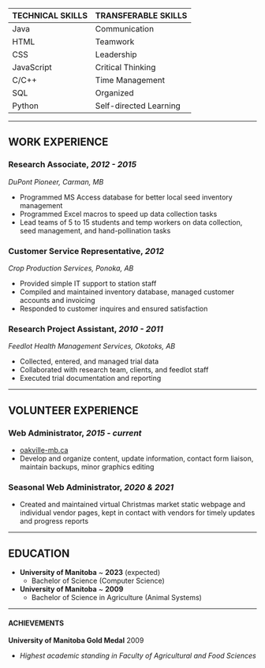 TECHNICAL SKILLS|TRANSFERABLE SKILLS
----------------|-----------
Java|Communication
HTML|Teamwork
CSS|Leadership
JavaScript|Critical Thinking
C/C++|Time Management
SQL|Organized
Python|Self-directed Learning


_________________
## WORK EXPERIENCE

### Research Associate, _2012 - 2015_
_DuPont Pioneer, Carman, MB_
* Programmed MS Access database for better local seed inventory management
* Programmed Excel macros to speed up data collection tasks
* Lead teams of 5 to 15 students and temp workers on data collection, seed management, and hand-pollination tasks

### Customer Service Representative, _2012_
_Crop Production Services, Ponoka, AB_
* Provided simple IT support to station staff
* Compiled and maintained inventory database, managed customer accounts and invoicing
* Responded to customer inquires and ensured satisfaction

### Research Project Assistant, _2010 - 2011_
_Feedlot Health Management Services, Okotoks, AB_
* Collected, entered, and managed trial data
* Collaborated with research team, clients, and feedlot staff
* Executed trial documentation and reporting

__________________
## VOLUNTEER EXPERIENCE

### Web Administrator, _2015 - current_
* [oakville-mb.ca](https://www.oakville-mb.ca)
* Develop and organize content, update information, contact form liaison, maintain backups, minor graphics editing

### Seasonal Web Administrator, _2020 & 2021_
* Created and maintained virtual Christmas market static webpage and individual vendor pages, kept in contact with vendors for timely updates and progress reports

__________________
## EDUCATION
* **University of Manitoba** ~ **2023** (expected)
  * Bachelor of Science (Computer Science)
* **University of Manitoba** ~ **2009**
  * Bachelor of Science in Agriculture (Animal Systems)

_________________
#### ACHIEVEMENTS
**University of Manitoba Gold Medal** 2009
* _Highest academic standing in Faculty of Agricultural and Food Sciences_

